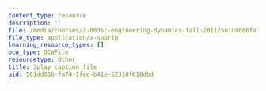 ```yaml
---
content_type: resource
description: ''
file: /media/courses/2-003sc-engineering-dynamics-fall-2011/561dd086fa741fceb41e52310f618dbd_iMz0LiqjFmE.srt
file_type: application/x-subrip
learning_resource_types: []
ocw_type: OCWFile
resourcetype: Other
title: 3play caption file
uid: 561dd086-fa74-1fce-b41e-52310f618dbd
---
```

